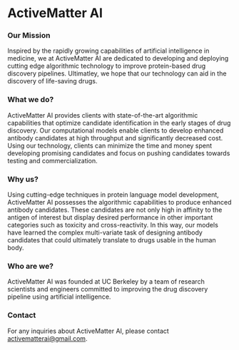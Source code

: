 # ActiveMatter AI

### Our Mission

Inspired by the rapidly growing capabilities of artificial intelligence in medicine, we at ActiveMatter AI are dedicated to developing and deploying cutting edge algorithmic technology to improve protein-based drug discovery pipelines. Ultimatley, we hope that our technology can aid in the discovery of life-saving drugs.

### What we do?

ActiveMatter AI provides clients with state-of-the-art algorithmic capabilities that optimize candidate identification in the early stages of drug discovery. Our computational models enable clients to develop enhanced antibody candidates at high throughput and significantly decreased cost. Using our technology, clients can minimize the time and money spent developing promising candidates and focus on pushing candidates towards testing and commercialization.


### Why us?

Using cutting-edge techniques in protein language model development, ActiveMatter AI possesses the algorithmic capabilities to produce enhanced antibody candidates. These candidates are not only high in affinity to the antigen of interest but display desired performance in other important categories such as toxicity and cross-reactivity. In this way, our models have learned the complex multi-variate task of designing antibody candidates that could ultimately translate to drugs usable in the human body.

### Who are we?

ActiveMatter AI was founded at UC Berkeley by a team of research scientists and engineers committed to improving the drug discovery pipeline using artificial intelligence.

### Contact 
For any inquiries about ActiveMatter AI, please contact [activematterai@gmail.com](mailto:activematterai@gmail.com).

